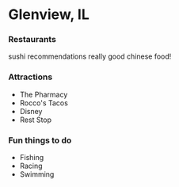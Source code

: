 # Glenview, IL

### Restaurants

sushi recommendations
really good chinese food!

### Attractions

- The Pharmacy
- Rocco's Tacos
- Disney
- Rest Stop

### Fun things to do

- Fishing
- Racing
- Swimming
